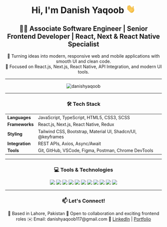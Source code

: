 <h1 align="center">Hi, I'm Danish Yaqoob <img src="https://raw.githubusercontent.com/ABSphreak/ABSphreak/master/gifs/Hi.gif" width="30px" /></h1>

<h2 align="center">👨‍💻 Associate Software Engineer | Senior Frontend Developer | React, Next & React Native Specialist</h2>

<p align="center">
  🚀 Turning ideas into modern, responsive web and mobile applications with smooth UI and clean code.<br/>
  🎯 Focused on React.js, Next.js, React Native, API Integration, and modern UI tools.<br/>
</p>

---

<p align="center">
  <img src="https://komarev.com/ghpvc/?username=danishyaqoob&label=Profile%20Views&color=0e75b6&style=flat" alt="danishyaqoob" />
</p>

---

<h3 align="center">🛠️ Tech Stack</h3>

<table align="center">
  <tr>
    <td><strong>Languages</strong></td>
    <td>JavaScript, TypeScript, HTML5, CSS3, SCSS</td>
  </tr>
  <tr>
    <td><strong>Frameworks</strong></td>
    <td>React.js, Next.js, React Native, Redux</td>
  </tr>
  <tr>
    <td><strong>Styling</strong></td>
    <td>Tailwind CSS, Bootstrap, Material UI, Shadcn/UI, @keyframes</td>
  </tr>
  <tr>
    <td><strong>Integration</strong></td>
    <td>REST APIs, Axios, Async/Await</td>
  </tr>
  <tr>
    <td><strong>Tools</strong></td>
    <td>Git, GitHub, VSCode, Figma, Postman, Chrome DevTools</td>
  </tr>
</table>

---

<h3 align="center">💻 Tools & Technologies</h3>

<p align="center">
  <img src="https://img.shields.io/badge/React-20232A?style=for-the-badge&logo=react&logoColor=61DAFB"/>
  <img src="https://img.shields.io/badge/React_Native-20232A?style=for-the-badge&logo=react&logoColor=61DAFB"/>
  <img src="https://img.shields.io/badge/Next.js-000000?style=for-the-badge&logo=nextdotjs&logoColor=white"/>
  <img src="https://img.shields.io/badge/Tailwind_CSS-38B2AC?style=for-the-badge&logo=tailwind-css&logoColor=white"/>
  <img src="https://img.shields.io/badge/JavaScript-F7DF1E?style=for-the-badge&logo=javascript&logoColor=black"/>
  <img src="https://img.shields.io/badge/TypeScript-3178C6?style=for-the-badge&logo=typescript&logoColor=white"/>
  <img src="https://img.shields.io/badge/Bootstrap-7952B3?style=for-the-badge&logo=bootstrap&logoColor=white"/>
  <img src="https://img.shields.io/badge/Material--UI-007FFF?style=for-the-badge&logo=mui&logoColor=white"/>
  <img src="https://img.shields.io/badge/SASS-CC6699?style=for-the-badge&logo=sass&logoColor=white"/>
  <img src="https://img.shields.io/badge/Axios-5A29E4?style=for-the-badge&logo=axios&logoColor=white"/>
  <img src="https://img.shields.io/badge/Figma-F24E1E?style=for-the-badge&logo=figma&logoColor=white"/>
</p>

---

<h3 align="center">📫 Let's Connect!</h3>

<p align="center">
  📍 Based in Lahore, Pakistan  
  💼 Open to collaboration and exciting frontend roles  
  ✉️ Email: danishyaqoob117@gmail.com  
  🔗 <a href="[https://www.linkedin.com/in/your-profile/](https://www.linkedin.com/in/danish-yaqoob-36a42a262/)" target="_blank">LinkedIn</a> | <a href="https://your-portfolio.com" target="_blank">Portfolio</a>
</p>

